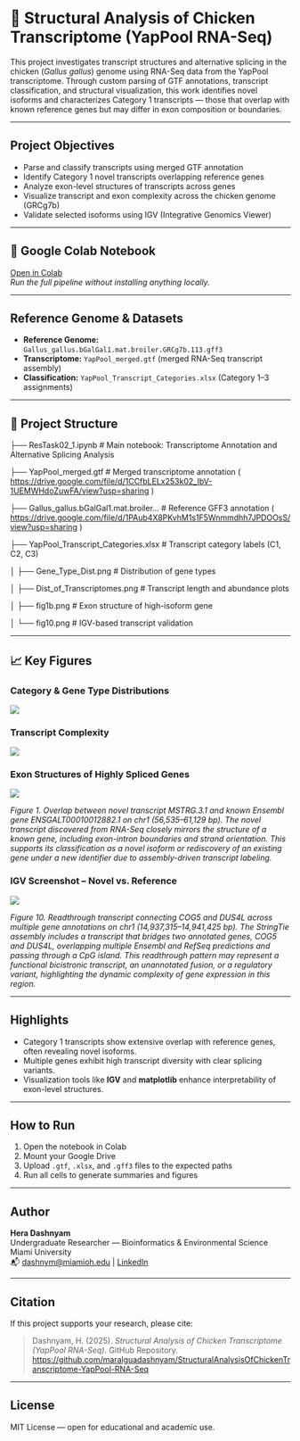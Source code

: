 # 🐔 Structural Analysis of Chicken Transcriptome (YapPool RNA-Seq)

This project investigates transcript structures and alternative splicing in the chicken (*Gallus gallus*) genome using RNA-Seq data from the YapPool transcriptome. Through custom parsing of GTF annotations, transcript classification, and structural visualization, this work identifies novel isoforms and characterizes Category 1 transcripts — those that overlap with known reference genes but may differ in exon composition or boundaries.

---

## Project Objectives

- Parse and classify transcripts using merged GTF annotation
- Identify Category 1 novel transcripts overlapping reference genes
- Analyze exon-level structures of transcripts across genes
- Visualize transcript and exon complexity across the chicken genome (GRCg7b)
- Validate selected isoforms using IGV (Integrative Genomics Viewer)

---

## 🔗 Google Colab Notebook

[Open in Colab](https://colab.research.google.com/drive/18rvv6fSdTu-DZ0AnOi12ygpJjXKqMLdY?usp=sharing)  
_Run the full pipeline without installing anything locally._

---

## Reference Genome & Datasets

- **Reference Genome:** `Gallus_gallus.bGalGal1.mat.broiler.GRCg7b.113.gff3`
- **Transcriptome:** `YapPool_merged.gtf` (merged RNA-Seq transcript assembly)
- **Classification:** `YapPool_Transcript_Categories.xlsx` (Category 1–3 assignments)

---

## 📂 Project Structure

├── ResTask02_1.ipynb # Main notebook: Transcriptome Annotation and Alternative Splicing Analysis

├── YapPool_merged.gtf # Merged transcriptome annotation ( https://drive.google.com/file/d/1CCfbLELx253k02_IbV-1UEMWHdoZuwFA/view?usp=sharing )

├── Gallus_gallus.bGalGal1.mat.broiler... # Reference GFF3 annotation ( https://drive.google.com/file/d/1PAub4X8PKvhM1s1F5Wnmmdhh7JPDOOsS/view?usp=sharing )

├── YapPool_Transcript_Categories.xlsx # Transcript category labels (C1, C2, C3)

│ ├── Gene_Type_Dist.png # Distribution of gene types

│ ├── Dist_of_Transcriptomes.png # Transcript length and abundance plots

│ ├── fig1b.png # Exon structure of high-isoform gene

│ └── fig10.png # IGV-based transcript validation


---

## 📈 Key Figures

### Category & Gene Type Distributions  
![](Gene_Type_Dist.png)

### Transcript Complexity  
![](Dist_of_Transcriptomes.png) 

### Exon Structures of Highly Spliced Genes  
![](fig1b.png)  

*Figure 1. Overlap between novel transcript MSTRG.3.1 and known Ensembl gene ENSGALT00010012882.1 on chr1 (56,535–61,129 bp).
The novel transcript discovered from RNA-Seq closely mirrors the structure of a known gene, including exon-intron boundaries and strand orientation. This supports its classification as a novel isoform or rediscovery of an existing gene under a new identifier due to assembly-driven transcript labeling.*

### IGV Screenshot – Novel vs. Reference  
![](fig10.png)  

*Figure 10. Readthrough transcript connecting COG5 and DUS4L across multiple gene annotations on chr1 (14,937,315–14,941,425 bp).
The StringTie assembly includes a transcript that bridges two annotated genes, COG5 and DUS4L, overlapping multiple Ensembl and RefSeq predictions and passing through a CpG island. This readthrough pattern may represent a functional bicistronic transcript, an unannotated fusion, or a regulatory variant, highlighting the dynamic complexity of gene expression in this region.*

---

## Highlights

- Category 1 transcripts show extensive overlap with reference genes, often revealing novel isoforms.
- Multiple genes exhibit high transcript diversity with clear splicing variants.
- Visualization tools like **IGV** and **matplotlib** enhance interpretability of exon-level structures.

---

## How to Run

1. Open the notebook in Colab
2. Mount your Google Drive
3. Upload `.gtf`, `.xlsx`, and `.gff3` files to the expected paths
4. Run all cells to generate summaries and figures

---

## Author

**Hera Dashnyam**  
Undergraduate Researcher — Bioinformatics & Environmental Science  
Miami University  
📬 dashnym@miamioh.edu | [LinkedIn](https://www.linkedin.com/in/hera-d/)

---

## Citation

If this project supports your research, please cite:

> Dashnyam, H. (2025). *Structural Analysis of Chicken Transcriptome (YapPool RNA-Seq)*. GitHub Repository. https://github.com/maralguadashnyam/StructuralAnalysisOfChickenTranscriptome-YapPool-RNA-Seq

---

## License

MIT License — open for educational and academic use.
